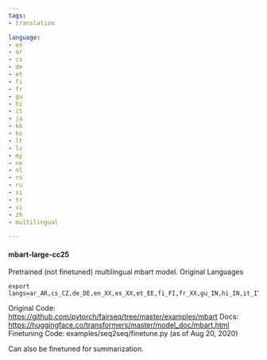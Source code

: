 ```yaml
---
tags:
- translation

language:
- en
- ar
- cs
- de
- et
- fi
- fr
- gu
- hi
- it
- ja
- kk
- ko
- lt
- lv
- my
- ne
- nl
- ro 
- ru
- si
- tr
- vi
- zh
- multilingual

---
```

#### mbart-large-cc25

Pretrained (not finetuned) multilingual mbart model.
Original Languages
```
export langs=ar_AR,cs_CZ,de_DE,en_XX,es_XX,et_EE,fi_FI,fr_XX,gu_IN,hi_IN,it_IT,ja_XX,kk_KZ,ko_KR,lt_LT,lv_LV,my_MM,ne_NP,nl_XX,ro_RO,ru_RU,si_LK,tr_TR,vi_VN,zh_CN
```

Original Code: https://github.com/pytorch/fairseq/tree/master/examples/mbart
Docs:  https://huggingface.co/transformers/master/model_doc/mbart.html
Finetuning Code: examples/seq2seq/finetune.py (as of Aug 20, 2020)

Can also be finetuned for summarization.